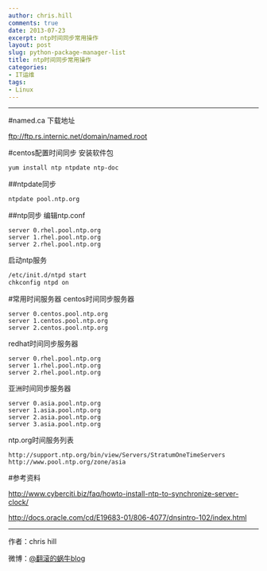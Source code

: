 ```yaml
---
author: chris.hill
comments: true
date: 2013-07-23
excerpt: ntp时间同步常用操作
layout: post
slug: python-package-manager-list
title: ntp时间同步常用操作 
categories:
- IT运维
tags:
- Linux
---
```


* * *



#named.ca
下载地址

<ftp://ftp.rs.internic.net/domain/named.root>

#centos配置时间同步
安装软件包

```sh
yum install ntp ntpdate ntp-doc
```

##ntpdate同步

```sh
ntpdate pool.ntp.org
```
##ntp同步
编辑ntp.conf

```
server 0.rhel.pool.ntp.org
server 1.rhel.pool.ntp.org
server 2.rhel.pool.ntp.org
```

启动ntp服务

```sh
/etc/init.d/ntpd start
chkconfig ntpd on
```

#常用时间服务器
centos时间同步服务器

```
server 0.centos.pool.ntp.org
server 1.centos.pool.ntp.org
server 2.centos.pool.ntp.org
```
redhat时间同步服务器

```
server 0.rhel.pool.ntp.org
server 1.rhel.pool.ntp.org
server 2.rhel.pool.ntp.org
```
亚洲时间同步服务器

```
server 0.asia.pool.ntp.org
server 1.asia.pool.ntp.org
server 2.asia.pool.ntp.org
server 3.asia.pool.ntp.org
```

ntp.org时间服务列表

```
http://support.ntp.org/bin/view/Servers/StratumOneTimeServers
http://www.pool.ntp.org/zone/asia
```

#参考资料

<http://www.cyberciti.biz/faq/howto-install-ntp-to-synchronize-server-clock/>

<http://docs.oracle.com/cd/E19683-01/806-4077/dnsintro-102/index.html>



* * *


作者：chris hill



微博：[@翻滚的蜗牛blog](http://www.weibo.com/weittor)

